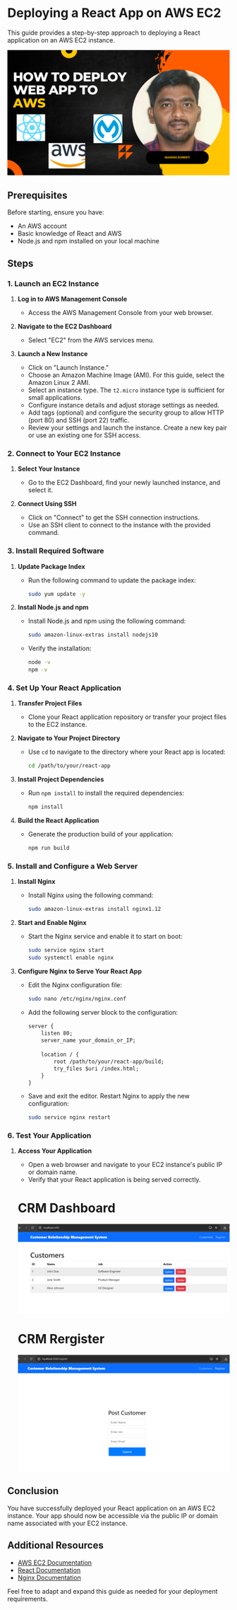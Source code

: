 # Deploying a React App on AWS EC2

This guide provides a step-by-step approach to deploying a React application on an AWS EC2 instance. <br/>

![](/images/crm-tb.png) 


## Prerequisites

Before starting, ensure you have:
- An AWS account
- Basic knowledge of React and AWS
- Node.js and npm installed on your local machine

## Steps

### 1. Launch an EC2 Instance

1. **Log in to AWS Management Console**
   - Access the AWS Management Console from your web browser.

2. **Navigate to the EC2 Dashboard**
   - Select "EC2" from the AWS services menu.

3. **Launch a New Instance**
   - Click on "Launch Instance."
   - Choose an Amazon Machine Image (AMI). For this guide, select the Amazon Linux 2 AMI.
   - Select an instance type. The `t2.micro` instance type is sufficient for small applications.
   - Configure instance details and adjust storage settings as needed.
   - Add tags (optional) and configure the security group to allow HTTP (port 80) and SSH (port 22) traffic.
   - Review your settings and launch the instance. Create a new key pair or use an existing one for SSH access.

### 2. Connect to Your EC2 Instance

1. **Select Your Instance**
   - Go to the EC2 Dashboard, find your newly launched instance, and select it.

2. **Connect Using SSH**
   - Click on "Connect" to get the SSH connection instructions.
   - Use an SSH client to connect to the instance with the provided command.

### 3. Install Required Software

1. **Update Package Index**
   - Run the following command to update the package index:

     ```bash
     sudo yum update -y
     ```

2. **Install Node.js and npm**
   - Install Node.js and npm using the following command:

     ```bash
     sudo amazon-linux-extras install nodejs10
     ```

   - Verify the installation:

     ```bash
     node -v
     npm -v
     ```

### 4. Set Up Your React Application

1. **Transfer Project Files**
   - Clone your React application repository or transfer your project files to the EC2 instance.

2. **Navigate to Your Project Directory**
   - Use `cd` to navigate to the directory where your React app is located:

     ```bash
     cd /path/to/your/react-app
     ```

3. **Install Project Dependencies**
   - Run `npm install` to install the required dependencies:

     ```bash
     npm install
     ```

4. **Build the React Application**
   - Generate the production build of your application:

     ```bash
     npm run build
     ```

### 5. Install and Configure a Web Server

1. **Install Nginx**
   - Install Nginx using the following command:

     ```bash
     sudo amazon-linux-extras install nginx1.12
     ```

2. **Start and Enable Nginx**
   - Start the Nginx service and enable it to start on boot:

     ```bash
     sudo service nginx start
     sudo systemctl enable nginx
     ```

3. **Configure Nginx to Serve Your React App**
   - Edit the Nginx configuration file:

     ```bash
     sudo nano /etc/nginx/nginx.conf
     ```

   - Add the following server block to the configuration:

     ```nginx
     server {
         listen 80;
         server_name your_domain_or_IP;

         location / {
             root /path/to/your/react-app/build;
             try_files $uri /index.html;
         }
     }
     ```

   - Save and exit the editor. Restart Nginx to apply the new configuration:

     ```bash
     sudo service nginx restart
     ```

### 6. Test Your Application

1. **Access Your Application**
   - Open a web browser and navigate to your EC2 instance's public IP or domain name.
   - Verify that your React application is being served correctly.
  
   # CRM Dashboard
    ![](/images/crm-dashboard.png)
   # CRM Rergister
    ![](/images/crm-register.png) 

## Conclusion

You have successfully deployed your React application on an AWS EC2 instance. Your app should now be accessible via the public IP or domain name associated with your EC2 instance.

## Additional Resources

- [AWS EC2 Documentation](https://docs.aws.amazon.com/ec2/index.html)
- [React Documentation](https://reactjs.org/docs/getting-started.html)
- [Nginx Documentation](https://nginx.org/en/docs/)

Feel free to adapt and expand this guide as needed for your deployment requirements.
